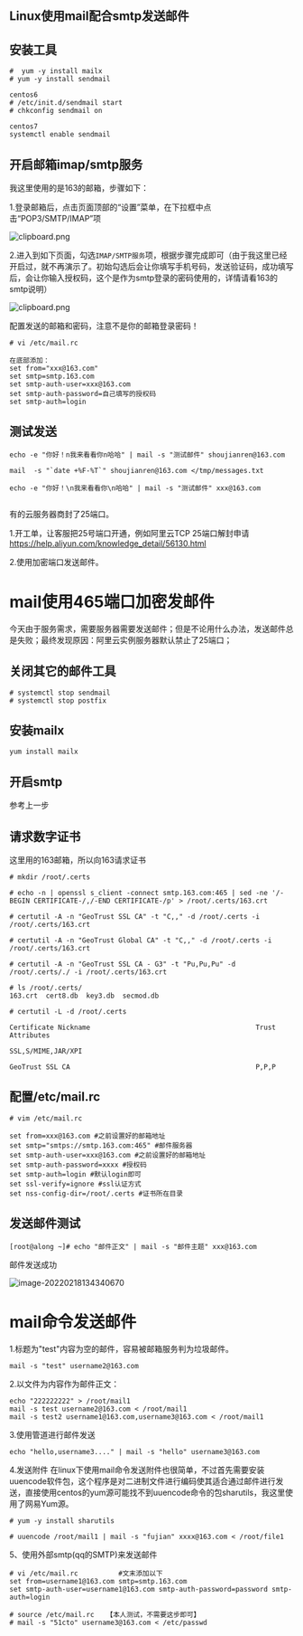 ## Linux使用mail配合smtp发送邮件



## 安装工具

```
#  yum -y install mailx
# yum -y install sendmail

centos6
# /etc/init.d/sendmail start
# chkconfig sendmail on

centos7
systemctl enable sendmail
```



## 开启邮箱imap/smtp服务

我这里使用的是163的邮箱，步骤如下：

1.登录邮箱后，点击页面顶部的“设置”菜单，在下拉框中点击“POP3/SMTP/IMAP”项

![clipboard.png](https://imgoss.xgss.net/picgo/bVGfyW.png?aliyun)

2.进入到如下页面，勾选`IMAP/SMTP服务`项，根据步骤完成即可（由于我这里已经开启过，就不再演示了。初始勾选后会让你填写手机号码，发送验证码，成功填写后，会让你输入授权码，这个是作为smtp登录的密码使用的，详情请看163的smtp说明）

![clipboard.png](https://imgoss.xgss.net/picgo/bVGfzo.png?aliyun)

配置发送的邮箱和密码，注意不是你的邮箱登录密码！

```
# vi /etc/mail.rc

在底部添加：
set from="xxx@163.com"
set smtp=smtp.163.com
set smtp-auth-user=xxx@163.com
set smtp-auth-password=自己填写的授权码
set smtp-auth=login

```



## 测试发送

```
echo -e "你好！n我来看看你n哈哈" | mail -s "测试邮件" shoujianren@163.com

mail  -s "`date +%F-%T`" shoujianren@163.com </tmp/messages.txt

echo -e "你好！\n我来看看你\n哈哈" | mail -s "测试邮件" xxx@163.com


```



有的云服务器商封了25端口。

1.开工单，让客服把25号端口开通，例如阿里云TCP 25端口解封申请 https://help.aliyun.com/knowledge_detail/56130.html

2.使用加密端口发送邮件。

# mail使用465端口加密发邮件 

今天由于服务需求，需要服务器需要发送邮件；但是不论用什么办法，发送邮件总是失败；最终发现原因：阿里云实例服务器默认禁止了25端口；



## 关闭其它的邮件工具

```
# systemctl stop sendmail
# systemctl stop postfix
```



## 安装mailx

```
yum install mailx
```



## 开启smtp

 参考上一步



## 请求数字证书

这里用的163邮箱，所以向163请求证书

```
# mkdir /root/.certs

# echo -n | openssl s_client -connect smtp.163.com:465 | sed -ne '/-BEGIN CERTIFICATE-/,/-END CERTIFICATE-/p' > /root/.certs/163.crt

# certutil -A -n "GeoTrust SSL CA" -t "C,," -d /root/.certs -i /root/.certs/163.crt

# certutil -A -n "GeoTrust Global CA" -t "C,," -d /root/.certs -i /root/.certs/163.crt

# certutil -A -n "GeoTrust SSL CA - G3" -t "Pu,Pu,Pu" -d /root/.certs/./ -i /root/.certs/163.crt

# ls /root/.certs/
163.crt  cert8.db  key3.db  secmod.db

# certutil -L -d /root/.certs

Certificate Nickname                                         Trust Attributes
                                                             SSL,S/MIME,JAR/XPI

GeoTrust SSL CA                                              P,P,P
```






 



## 配置/etc/mail.rc

```
# vim /etc/mail.rc

set from=xxx@163.com #之前设置好的邮箱地址
set smtp="smtps://smtp.163.com:465" #邮件服务器
set smtp-auth-user=xxx@163.com #之前设置好的邮箱地址
set smtp-auth-password=xxxx #授权码
set smtp-auth=login #默认login即可
set ssl-verify=ignore #ssl认证方式
set nss-config-dir=/root/.certs #证书所在目录
```





## 发送邮件测试

```
[root@along ~]# echo "邮件正文" | mail -s "邮件主题" xxx@163.com
```

邮件发送成功

![image-20220218134340670](https://imgoss.xgss.net/picgo/image-20220218134340670.png?aliyun)

# mail命令发送邮件

1.标题为"test"内容为空的邮件，容易被邮箱服务判为垃圾邮件。

```
mail -s "test" username2@163.com
```



2.以文件为内容作为邮件正文：

```
echo "222222222" > /root/mail1
mail -s test username2@163.com < /root/mail1 
mail -s test2 username1@163.com,username3@163.com < /root/mail1 
```



3.使用管道进行邮件发送

```
echo "hello,username3...." | mail -s "hello" username3@163.com
```



4.发送附件
在linux下使用mail命令发送附件也很简单，不过首先需要安装uuencode软件包，这个程序是对二进制文件进行编码使其适合通过邮件进行发送，直接使用centos的yum源可能找不到uuencode命令的包sharutils，我这里使用了网易Yum源。

```
# yum -y install sharutils

# uuencode /root/mail1 | mail -s "fujian" xxxx@163.com < /root/file1

```



5、使用外部smtp(qq的SMTP)来发送邮件

```
# vi /etc/mail.rc          #文末添加以下
set from=username1@163.com smtp=smtp.163.com
set smtp-auth-user=username1@163.com smtp-auth-password=password smtp-auth=login

# source /etc/mail.rc	【本人测试，不需要这步即可】
# mail -s "51cto" username3@163.com < /etc/passwd
```










